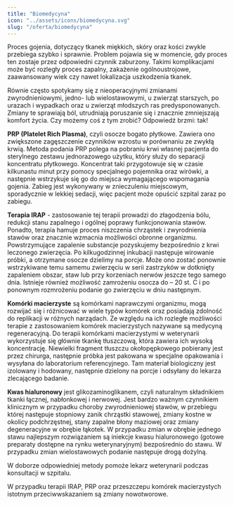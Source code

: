 ```yaml
---
title: "Biomedycyna"
icon: "../assets/icons/biomedycyna.svg"
slug: "/oferta/biomedycyna"
---
```


Proces gojenia, dotyczący tkanek miękkich, skóry oraz kości zwykle przebiega szybko i sprawnie. Problem pojawia się w momencie, gdy proces ten zostaje przez odpowiedni czynnik zaburzony. Takimi komplikacjami może być rozległy proces zapalny, zakażenie ogólnoustrojowe, zaawansowany wiek czy nawet lokalizacja uszkodzenia tkanek.

Równie często spotykamy się z nieoperacyjnymi zmianami zwyrodnieniowymi, jedno- lub wielostawowymi, u zwierząt starszych, po urazach i wypadkach oraz u zwierząt młodszych ras predysponowanych. Zmiany te sprawiają ból, utrudniają poruszanie się i znacznie zmniejszają komfort życia. Czy możemy coś z tym zrobić? Odpowiedź brzmi: tak!

**PRP (Platelet Rich Plasma)**, czyli osocze bogato płytkowe. Zawiera ono zwiększone zagęszczenie czynników wzrostu w porównaniu ze zwykłą krwią. Metoda podania PRP polega na pobraniu krwi własnej pacjenta do sterylnego zestawu jednorazowego użytku, który służy do separacji koncentratu płytkowego. Koncentrat taki przygotowuje się w czasie kilkunastu minut przy pomocy specjalnego pojemnika oraz wirówki, a następnie wstrzykuje się go do miejsca wymagającego wspomagania gojenia. Zabieg jest wykonywany w znieczuleniu miejscowym, sporadycznie w lekkiej sedacji, więc pacjent może opuścić szpital zaraz po zabiegu.

**Terapia IRAP** - zastosowanie tej terapii prowadzi do złagodzenia bólu, redukcji stanu zapalnego i ogólnej poprawy funkcjonowania stawów. Ponadto, terapia hamuje proces niszczenia chrząstek i zwyrodnienia stawów oraz znacznie wzmacnia możliwości obronne organizmu. Powstrzymujące zapalenie substancje pozyskujemy bezpośrednio z krwi leczonego zwierzęcia. Po kilkugodzinnej inkubacji następuje wirowanie próbki, a otrzymane osocze dzielimy na porcje. Może ono zostać ponownie wstrzykiwane temu samemu zwierzęciu w serii zastrzyków w dotknięty zapaleniem obszar, staw lub przy korzeniach nerwów jeszcze tego samego dnia. Istnieje również możliwość zamrożeniu osocza do – 20 st. C i po ponownym rozmrożeniu podanie go zwierzęciu w dniu następnym.

**Komórki macierzyste** są komórkami naprawczymi organizmu, mogą rozwijać się i różnicować w wiele typów komórek oraz posiadają zdolność do replikacji w różnych narządach. Ze względu na ich rozległe możliwości terapie z zastosowaniem komórek macierzystych nazywane są medycyną regeneracyjną. Do terapii komórkami macierzystymi w weterynarii wykorzystuje się głównie tkankę tłuszczową, która zawiera ich wysoką koncentrację. Niewielki fragment tłuszczu okołopępkowego pobierany jest przez chirurga, następnie próbka jest pakowana w specjalne opakowania i wysyłana do laboratorium referencyjnego. Tam materiał biologiczny jest izolowany i hodowany, następnie dzielony na porcje i odsyłany do lekarza zlecającego badanie.

**Kwas hialuronowy** jest glikozaminoglikanem, czyli naturalnym składnikiem tkanki łącznej, nabłonkowej i nerwowej. Jest bardzo ważnym czynnikiem klinicznym w przypadku choroby zwyrodnieniowej stawów, w przebiegu której następuje stopniowy zanik chrząstki stawowej, zmiany kostne w okolicy podchrzęstnej, stany zapalne błony maziowej oraz zmiany degeneracyjne w obrębie łąkotek. W przypadku zmian w obrębie jednego stawu najlepszym rozwiązaniem są iniekcje kwasu hialuronowego (gotowe preparaty dostępne na rynku weterynaryjnym) bezpośrednio do stawu. W przypadku zmian wielostawowych podanie następuje drogą dożylną.

W doborze odpowiedniej metody pomoże lekarz weterynarii podczas konsultacji w szpitalu.

W przypadku terapii IRAP, PRP oraz przeszczepu komórek macierzystych istotnym przeciwwskazaniem są zmiany nowotworowe.
